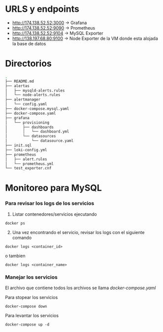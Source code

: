 # URLS y endpoints
- http://174.138.52.52:3000 -> Grafana
- http://174.138.52.52:9090 -> Prometheus
- http://174.138.52.52:9104 -> MySQL Exporter
- http://138.197.68.80:9100 -> Node Exporter de la VM donde esta alojada la base de datos


# Directorios

```bash
.
├── README.md
├── alertas
│   ├── mysqld-alerts.rules
│   └── node-alerts.rules
├── alertmanager
│   └── config.yaml
├── docker-compose.mysql.yaml
├── docker-compose.yaml
├── grafana
│   └── provisioning
│       ├── dashboards
│       │   └── dashboard.yml
│       └── datasources
│           └── datasource.yaml
├── init.sql
├── loki-config.yml
├── prometheus
│   ├── alert.rules
│   └── prometheus.yml
└── test_exporter.cnf
```

# Monitoreo para MySQL

### Para revisar los logs de los servicios

1. Listar contenedores/servicios ejecutando
```
docker ps
```

2. Una vez encontrando el servicio, revisar los logs con el siguiente comando
```
docker logs <container_id> 
```
o tambien
```
docker logs <container_name>
```

### Manejar los servicios
El archivo que contiene todos los archivos se llama *docker-compose.yaml*

Para stopear los servicios
```
docker-compose down
```
Para levantar los servicios
```
docker-compose up -d
```
